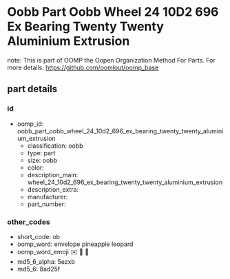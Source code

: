 # Oobb Part Oobb Wheel 24 10D2 696 Ex Bearing Twenty Twenty Aluminium Extrusion  

note: This is part of OOMP the Oopen Organization Method For Parts. For more details: https://github.com/oomlout/oomp_base

##  part details





### id
* oomp_id: oobb_part_oobb_wheel_24_10d2_696_ex_bearing_twenty_twenty_aluminium_extrusion
  * classification: oobb
  * type: part
  * size: oobb
  * color: 
  * description_main: wheel_24_10d2_696_ex_bearing_twenty_twenty_aluminium_extrusion
  * description_extra: 
  * manufacturer: 
  * part_number: 

### other_codes
* short_code: ob
* oomp_word: envelope pineapple leopard
* oomp_word_emoji :envelope: :pineapple: :leopard:
* md5_6_alpha: 5ezxb
* md5_6: 8ad25f